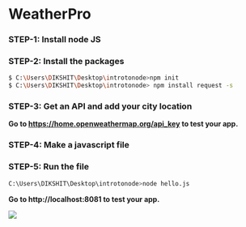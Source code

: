# WeatherPro
### STEP-1: Install node JS
### STEP-2: Install the packages
```sh
$ C:\Users\DIKSHIT\Desktop\introtonode>npm init
$ C:\Users\DIKSHIT\Desktop\introtonode> npm install request -s
```
### STEP-3: Get an API and add your city location
 **Go to https://home.openweathermap.org/api_key to test your app.**

### STEP-4: Make a javascript file
### STEP-5: Run the file
```sh
C:\Users\DIKSHIT\Desktop\introtonode>node hello.js
```
 **Go to http://localhost:8081 to test your app.**
  
[![](https://img.shields.io/badge/Made%20With%20❤️%20By-dikshitkapoor-red)](https://github.com/Dikshit-Kapoor)
